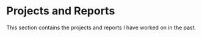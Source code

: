 # Projects and Reports
This section contains the projects and reports I have worked on in the past.
